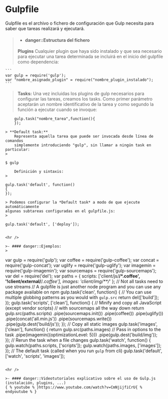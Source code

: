 Gulpfile
========
Gulpfile es el archivo o fichero de configuración que Gulp necesita
para saber que tareas realizará y ejecutará.


>- #### danger::Estructura del fichero
> **Plugins**
>   Cualquier plugin que haya sido instalado y que sea necesario para ejecutar una tarea 
>   determinada se incluirá en el inicio del gulpfile como dependencia:
> 
    ```
    var gulp = require('gulp');
    var "nombre_asignado_plugin" = require("nombre_plugin_instalado");
    ```

> **Tasks:**
>   Una vez incluidas los plugins de gulp necesarios para configurar las tareas,
>   creamos los tasks. Como primer parámetro aceptarán un nombre identificativo de la tarea
>   y como segundo la función a ejecutar cuando se invoque:

> 
```
    gulp.task("nombre_tarea",function(){
    });
    
> **Default task:**
    Representa aquella tarea que puede ser invocada desde línea de comandos
    simplemente introduciendo "gulp", sin llamar a ningún task en particular:
>
```
    $ gulp
```
    Definición y sintaxis:
>
```
    gulp.task('default', function()
    {
    });
```
> Podemos configurar la *Default task* a modo de que ejecute automáticamente
algunas subtareas configuradas en el gulpfile.js:
> 
```
    gulp.task('default', ['deploy']);
```

<hr />

>- #### danger::Ejemplos:
>
```
var gulp = require('gulp');
var coffee = require('gulp-coffee');
var concat = require('gulp-concat');
var uglify = require('gulp-uglify');
var imagemin = require('gulp-imagemin');
var sourcemaps = require('gulp-sourcemaps');
var del = require('del');
var paths = {
  scripts: ['client/js/**/*.coffee', '!client/external/**/*.coffee'],
  images: 'client/img/**/*'
};
// Not all tasks need to use streams
// A gulpfile is just another node program and you can use any package available on npm
gulp.task('clean', function() {
  // You can use multiple globbing patterns as you would with `gulp.src`
  return del(['build']);
});
gulp.task('scripts', ['clean'], function() {
  // Minify and copy all JavaScript (except vendor scripts)
  // with sourcemaps all the way down
  return gulp.src(paths.scripts)
    .pipe(sourcemaps.init())
      .pipe(coffee())
      .pipe(uglify())
      .pipe(concat('all.min.js'))
    .pipe(sourcemaps.write())
    .pipe(gulp.dest('build/js'));
});
// Copy all static images
gulp.task('images', ['clean'], function() {
  return gulp.src(paths.images)
    // Pass in options to the task
    .pipe(imagemin({optimizationLevel: 5}))
    .pipe(gulp.dest('build/img'));
});
// Rerun the task when a file changes
gulp.task('watch', function() {
  gulp.watch(paths.scripts, ['scripts']);
  gulp.watch(paths.images, ['images']);
});
// The default task (called when you run `gulp` from cli)
gulp.task('default', ['watch', 'scripts', 'images']);
```

<hr />

>- #### danger::Videotutoriales explicativo sobre el uso de Gulp.js (instalación, plugins, ...)
{ % youtube % }https://www.youtube.com/watch?v=CmNjijfiCrU{ % endyoutube % }